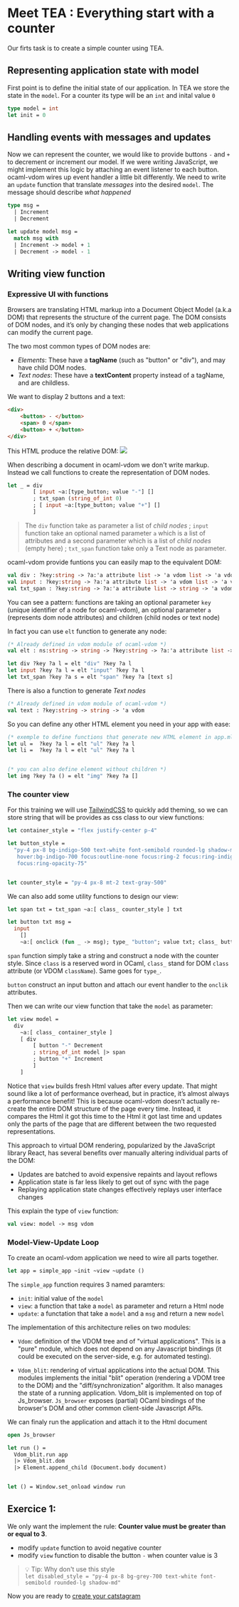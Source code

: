 
# Meet TEA : Everything start with a counter

Our firts task is to create a simple counter using TEA.

## Representing application state with model 

First point is to define the initial state of our application. In TEA we store the state in the `model`. For a counter its type will be an `int` and inital value `0`

```ocaml
type model = int
let init = 0
```

## Handling events with messages and updates

Now we can represent the counter, we would like to provide buttons `-` and `+` to decrement or increment our model. If we were writing JavaScript, we might implement this logic by attaching an event listener to each button. ocaml-vdom wires up event handler a little bit differently. We need to write an `update` function that translate _messages_ into the desired `model`. The  message  should  describe _what happened_

```ocaml
type msg =
  | Increment
  | Decrement

let update model msg =
  match msg with
  | Increment -> model + 1
  | Decrement -> model - 1
```

## Writing view function 

### Expressive UI with functions

Browsers are translating HTML markup into a Document Object Model (a.k.a DOM) that represents the structure of the current page. The DOM consists of DOM nodes, and it’s only by changing these nodes that web applications can modify the current page.

The two most common types of DOM nodes are:
- _Elements_: These have a **tagName** (such as "button" or "div"), and may have child DOM nodes.
- _Text nodes_: These have a **textContent** property instead of a tagName, and are childless.

We want to display 2 buttons and a text:
```html
<div>
    <button> - </button>
    <span> 0 </span>
    <button> + </button>
</div>
```

This HTML produce the relative DOM:
![](./dom-counter.png)

When describing a document in ocaml-vdom we don't write markup. Instead we call functions to create the representation of DOM nodes.

```ocaml
let _ = div
        [ input ~a:[type_button; value "-"] []
        ; txt_span (string_of_int 0)
        ; [ input ~a:[type_button; value "+"] []
        ]
```

> The `div` function take as parameter a list of _child nodes_ ; `input` function take an optional named parameter `a`  which is a list of attributes and a second parameter which is a list of _child nodes_ (empty here) ; `txt_span` function take only a Text node as parameter.

ocaml-vdom provide funtions you can easily map to the equivalent DOM:
```ocaml
val div : ?key:string -> ?a:'a attribute list -> 'a vdom list -> 'a vdom
val input : ?key:string -> ?a:'a attribute list -> 'a vdom list -> 'a vdom
val txt_span : ?key:string -> ?a:'a attribute list -> string -> 'a vdom
```

You can see a pattern: functions are taking an optional parameter `key` (unique identifier of a node for ocaml-vdom), an optional parameter `a` (represents dom node attributes) and children (child nodes or text node)

In fact you can use `elt` function to generate any node:

```ocaml
(* Already defined in vdom module of ocaml-vdom *)
val elt : ns:string -> string -> ?key:string -> ?a:'a attribute list -> 'a vdom list -> 'a vdomlet 

let div ?key ?a l = elt "div" ?key ?a l
let input ?key ?a l = elt "input" ?key ?a l
let txt_span ?key ?a s = elt "span" ?key ?a [text s]
```

There is also a function to generate _Text nodes_
```ocaml
(* Already defined in vdom module of ocaml-vdom *)
val text : ?key:string -> string -> 'a vdom
```

So you can define any other HTML element you need in your app with ease:
```ocaml
(* exemple to define functions that generate new HTML element in app.ml *)
let ul =  ?key ?a l = elt "ul" ?key ?a l
let li =  ?key ?a l = elt "ul" ?key ?a l


(* you can also define element without children *)
let img ?key ?a () = elt "img" ?key ?a []
```


### The counter view

For this training we will use [TailwindCSS](https://tailwindcss.com/docs/container) to quickly add theming, so we can store string that will be provides as css class to our view functions:

```ocaml
let container_style = "flex justify-center p-4"

let button_style =
  "py-4 px-8 bg-indigo-500 text-white font-semibold rounded-lg shadow-md \
   hover:bg-indigo-700 focus:outline-none focus:ring-2 focus:ring-indigo-400 \
   focus:ring-opacity-75"


let counter_style = "py-4 px-8 mt-2 text-gray-500"
```

We can also add some utility functions to design our view:
```ocaml
let span txt = txt_span ~a:[ class_ counter_style ] txt

let button txt msg =
  input
    []
    ~a:[ onclick (fun _ -> msg); type_ "button"; value txt; class_ button_style ]
```

`span` function simply take a string and construct a node with the counter style. Since `class` is a reserved word in OCaml, `class_` stand for DOM `class` attribute (or VDOM `className`). Same goes for `type_`.

`button` construct an input button and attach our event handler to the `onclik` attributes.

Then we can write our view function that take the `model` as parameter:
```ocaml
let view model =
  div
    ~a:[ class_ container_style ]
    [ div
        [ button "-" Decrement
        ; string_of_int model |> span
        ; button "+" Increment
        ]
    ]
```

Notice that `view` builds fresh Html values after every update. That might sound like a lot of performance overhead, but in practice, it’s almost always a performance benefit!
This  is  because  ocaml-vdom  doesn’t  actually  re-create  the  entire  DOM  structure  of  the page every time. Instead, it compares the Html it got this time to the Html it got last time and  updates only the parts of the page that are different between the two requested representations. 

This approach to virtual  DOM  rendering,  popularized  by  the  JavaScript  library React, has several benefits over manually altering individual parts of the DOM:
- Updates are batched to avoid expensive repaints and layout reflows
- Application state is far less likely to get out of sync with the page
- Replaying application state changes effectively replays user interface changes

This explain the type of `view` function:

```ocaml
val view: model -> msg vdom
```

### Model-View-Update Loop

To create an ocaml-vdom application we need to wire all parts together.

```ocaml
let app = simple_app ~init ~view ~update ()
```

The `simple_app` function requires 3 named paramters:
- `init`: initial value of the `model`
- `view`: a function that take a `model` as parameter and return a Html node
- `update`: a functation that take a `model` and a `msg` and return a new `model`

The implementation of this architecture relies on two modules:

- `Vdom`: definition of the VDOM tree and of "virtual applications". This is a "pure" module, which does not depend on any Javascript bindings (it could be executed on the server-side, e.g. for automated testing).

- `Vdom_blit`: rendering of virtual applications into the actual DOM. This modules implements the initial "blit" operation (rendering a VDOM tree to the DOM) and the "diff/synchronization" algorithm. It also manages the state of a running application. Vdom_blit is implemented on top of Js_browser. `Js_browser` exposes (partial) OCaml bindings of the browser's DOM and other common client-side Javascript APIs.


We can finaly run the application and attach it to the Html document

```ocaml 
open Js_browser

let run () =
  Vdom_blit.run app
  |> Vdom_blit.dom
  |> Element.append_child (Document.body document)


let () = Window.set_onload window run
```

## Exercice 1: 

We only want the implement the rule: **Counter value must be greater than or equal to 3**.
- modify `update` function to avoid negative counter
- modify `view` function to disable the button `-` when counter value is 3

>💡 Tip: Why don't use this style <br/>
`let disabled_style =
  "py-4 px-8 bg-grey-700 text-white font-semibold rounded-lg shadow-md"`

  Now you are ready to [create your catstagram](./part2.md)